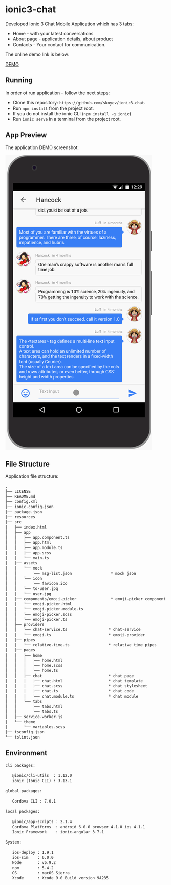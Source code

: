 # ionic3-chat

Developed Ionic 3 Chat Mobile Application which has 3 tabs:

- Home - with your latest conversations
- About page - application details, about product
- Contacts - Your contact for communication.

The online demo link is below:

[DEMO](https://stackblitz.com/edit/ionic3-chat-rvon8t)

 ## Running

 In order ot run application - follow the next steps:

 * Clone this repository: `https://github.com/skoyev/ionic3-chat`.
 * Run `npm install` from the project root.
 * If you do not install the ionic CLI (`npm install -g ionic`)
 * Run `ionic serve` in a terminal from the project root.

 ## App Preview

 The application DEMO screenshot:

 <img src="https://github.com/skoyev/ionic3-chat/blob/master/assets/chat.gif" alt="Preview">

 ## File Structure

 Application file structure:
 
 ```
 .
 ├── LICENSE
 ├── README.md
 ├── config.xml
 ├── ionic.config.json
 ├── package.json
 ├── resources
 ├── src
 │   ├── index.html
 │   ├── app
 │   │   ├── app.component.ts
 │   │   ├── app.html
 │   │   ├── app.module.ts
 │   │   ├── app.scss
 │   │   └── main.ts
 │   ├── assets
 │   │   └── mock
 │   │       └── msg-list.json                 * mock json
 │   │   └── icon
 │   │       └── favicon.ico
 │   │   └── to-user.jpg
 │   │   └── user.jpg
 │   ├── components/emoji-picker               * emoji-picker component
 │   │   └── emoji-picker.html
 │   │   └── emoji-picker.module.ts
 │   │   └── emoji-picker.scss
 │   │   └── emoji-picker.ts
 │   ├── providers
 │   │   └── chat-service.ts                  * chat-service
 │   │   └── emoji.ts                         * emoji-provider
 │   ├── pipes
 │   │   └── relative-time.ts                 * relative time pipes
 │   ├── pages
 │   │   ├── home
 │   │   │   ├── home.html        
 │   │   │   ├── home.scss         
 │   │   │   └── home.ts           
 │   │   ├── chat                             * chat page
 │   │   │   ├── chat.html                    * chat template
 │   │   │   ├── chat.scss                    * chat stylesheet
 │   │   │   ├── chat.ts                      * chat code
 │   │   │   └── chat.module.ts               * chat module
 │   │   └── tabs
 │   │       ├── tabs.html
 │   │       └── tabs.ts
 │   ├── service-worker.js
 │   └── theme
 │       └── variables.scss
 ├── tsconfig.json
 └── tslint.json
 ```

 ## Environment
 ```
cli packages:

    @ionic/cli-utils  : 1.12.0
    ionic (Ionic CLI) : 3.13.1

global packages:

    Cordova CLI : 7.0.1

local packages:

    @ionic/app-scripts : 2.1.4
    Cordova Platforms  : android 6.0.0 browser 4.1.0 ios 4.1.1
    Ionic Framework    : ionic-angular 3.7.1

System:

    ios-deploy : 1.9.1
    ios-sim    : 6.0.0
    Node       : v6.9.2
    npm        : 5.4.2
    OS         : macOS Sierra
    Xcode      : Xcode 9.0 Build version 9A235
